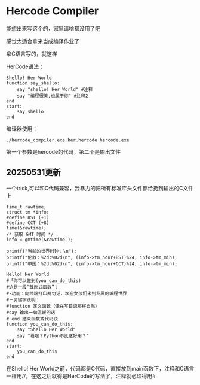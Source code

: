 # Hercode Compiler 
能想出来写这个的，家里请啥都没用了吧

感觉太适合拿来当成编译作业了 

拿C语言写的，就这样 

HerCode语法：
```
Shello! Her World
function say_shello:
	say "shello! Her World" #注释
	say "编程很美,也属于你" #注释2
end
start:
	say_shello
end
```

编译器使用：
```
./hercode_compiler.exe her.hercode hercode.exe
```
第一个参数是hercode的代码，第二个是输出文件


## 20250531更新

一个trick,可以和C代码兼容，我暴力的把所有标准库头文件都给扔到输出的C文件上

```
time_t rawtime;
struct tm *info;
#define BST (+1)
#define CCT (+8)
time(&rawtime);
/* 获取 GMT 时间 */
info = gmtime(&rawtime );

printf("当前的世界时钟：\n");
printf("伦敦：%2d:%02d\n", (info->tm_hour+BST)%24, info->tm_min);
printf("中国：%2d:%02d\n", (info->tm_hour+CCT)%24, info->tm_min);

Hello! Her World
#「你可以做到(you_can_do_this)
#这是一段“鼓励式函数”：
#-功能：向终端打印两句话，欢迎女孩们来到专属的编程世界
#－关键字说明：
#function 定义函数（像在写日记那样自然）
#say 输出一句温暖的话
# end 结束函数或代码块
function you_can_do_this:
	say "Shello Her World"
	say "看啥？Python不比这好用？"
end
start:
	you_can_do_this
end
```
在Shello! Her World之前，代码都是C代码，直接放到main函数下，注释和C语言一样用//，在这之后就得是HerCode的写法了，注释就必须得用#
